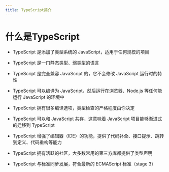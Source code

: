 ```yaml
---
title: TypeScript简介
---
```


什么是TypeScript
===

- TypeScript 是添加了类型系统的 JavaScript，适用于任何规模的项目  

- TypeScript 是一门静态类型、弱类型的语言  

- TypeScript 是完全兼容 JavaScript 的，它不会修改 JavaScript 运行时的特性  

- TypeScript 可以编译为 JavaScript，然后运行在浏览器、Node.js 等任何能运行 JavaScript 的环境中  

- TypeScript 拥有很多编译选项，类型检查的严格程度由你决定  

- TypeScript 可以和 JavaScript 共存，这意味着 JavaScript 项目能够渐进式的迁移到 TypeScript  

- TypeScript 增强了编辑器（IDE）的功能，提供了代码补全、接口提示、跳转到定义、代码重构等能力  

- TypeScript 拥有活跃的社区，大多数常用的第三方库都提供了类型声明  

- TypeScript 与标准同步发展，符合最新的 ECMAScript 标准（stage 3）